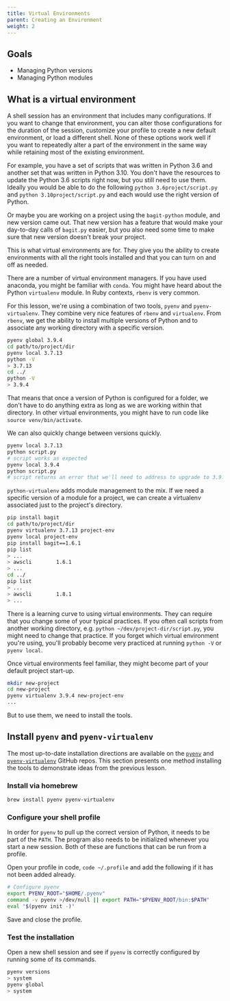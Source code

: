 ```yaml
---
title: Virtual Environments
parent: Creating an Environment
weight: 2
---
```


## Goals

* Managing Python versions
* Managing Python modules

## What is a virtual environment

A shell session has an environment that includes many configurations.
If you want to change that environment, you can alter those configurations for the duration of the session, customize your profile to create a new default environment, or load a different shell.
None of these options work well if you want to repeatedly alter a part of the environment in the same way while retaining most of the existing environment.

For example, you have a set of scripts that was written in Python 3.6 and another set that was written in Python 3.10.
You don't have the resources to update the Python 3.6 scripts right now, but you still need to use them.
Ideally you would be able to do the following `python 3.6project/script.py` and `python 3.10project/script.py` and each would use the right version of Python.

Or maybe you are working on a project using the `bagit-python` module, and new version came out.
That new version has a feature that would make your day-to-day calls of `bagit.py` easier, but you also need some time to make sure that new version doesn't break your project.

This is what virtual environments are for.
They give you the ability to create environments with all the right tools installed and that you can turn on and off as needed.

There are a number of virtual environment managers.
If you have used anaconda, you might be familiar with `conda`.
You might have heard about the Python `virtualenv` module.
In Ruby contexts, `rbenv` is very common.

For this lesson, we're using a combination of two tools, `pyenv` and `pyenv-virtualenv`.
They combine very nice features of `rbenv` and `virtualenv`.
From `rbenv`, we get the ability to install multiple versions of Python and to associate any working directory with a specific version.

```sh
pyenv global 3.9.4
cd path/to/project/dir
pyenv local 3.7.13
python -V
> 3.7.13
cd ../
python -V
> 3.9.4
```

That means that once a version of Python is configured for a folder, we don't have to do anything extra as long as we are working within that directory.
In other virtual environments, you might have to run code like `source venv/bin/activate`.

We can also quickly change between versions quickly.

```sh
pyenv local 3.7.13
python script.py
# script works as expected
pyenv local 3.9.4
python script.py
# script returns an error that we'll need to address to upgrade to 3.9.4
```

`python-virtualenv` adds module management to the mix.
If we need a specific version of a module for a project, we can create a virtualenv associated just to the project's directory.

```sh
pip install bagit
cd path/to/project/dir
pyenv virtualenv 3.7.13 project-env
pyenv local project-env
pip install bagit==1.6.1
pip list
> ...
> awscli        1.6.1
> ...
cd ../
pip list
> ...
> awscli        1.8.1
> ...
```

There is a learning curve to using virtual environments.
They can require that you change some of your typical practices.
If you often call scripts from another working directory, e.g. `python ~/dev/project-dir/script.py`, you might need to change that practice.
If you forget which virtual environment you're using, you'll probably become very practiced at running `python -V` or `pyenv local`.

Once virtual environments feel familiar, they might become part of your default project start-up.

```sh
mkdir new-project
cd new-project
pyenv virtualenv 3.9.4 new-project-env
...
```

But to use them, we need to install the tools.

## Install `pyenv` and `pyenv-virtualenv`

The most up-to-date installation directions are available on the [`pyenv`](https://github.com/pyenv/pyenv#installation) and [`pyenv-virtualenv`](https://github.com/pyenv/pyenv-virtualenv#installation) GitHub repos.
This section presents one method installing the tools to demonstrate ideas from the previous lesson.

### Install via homebrew

```sh
brew install pyenv pyenv-virtualenv
```

### Configure your shell profile

In order for `pyenv` to pull up the correct version of Python, it needs to be part of the `PATH`.
The program also needs to be initialized whenever you start a new session.
Both of these are functions that can be run from a profile.

Open your profile in code, `code ~/.profile` and add the following if it has not been added already.

```sh
# Configure pyenv
export PYENV_ROOT="$HOME/.pyenv"
command -v pyenv >/dev/null || export PATH="$PYENV_ROOT/bin:$PATH"
eval "$(pyenv init -)"
```

Save and close the profile.

### Test the installation

Open a new shell session and see if `pyenv` is correctly configured by running some of its commands.

```sh
pyenv versions
> system
pyenv global
> system
```
